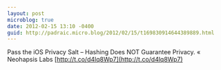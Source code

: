 ```yaml
---
layout: post
microblog: true
date: 2012-02-15 13:10 -0400
guid: http://padraic.micro.blog/2012/02/15/t169830914644389889.html
---
```

Pass the iOS Privacy Salt – Hashing Does NOT Guarantee Privacy. « Neohapsis Labs [http://t.co/d4lq8Wp7](http://t.co/d4lq8Wp7)
